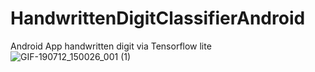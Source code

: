 # HandwrittenDigitClassifierAndroid
Android App handwritten digit via Tensorflow lite
![GIF-190712_150026_001 (1)](https://github.com/tonmoym2mx/HandwrittenDigitClassifierAndroid/blob/master/TensoflowLiteModel/gif.gif)
